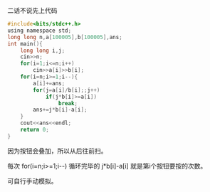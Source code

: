 二话不说先上代码

```c
#include<bits/stdc++.h>
using namespace std;
long long n,a[100005],b[100005],ans;
int main(){
    long long i,j;
    cin>>n;
    for(i=1;i<=n;i++)
        cin>>a[i]>>b[i];
    for(i=n;i>=1;i--){
        a[i]+=ans;
        for(j=a[i]/b[i];;j++)
            if(j*b[i]>=a[i])
                break;
        ans+=j*b[i]-a[i];
    }
    cout<<ans<<endl;
    return 0;
}

```

因为按钮会叠加，所以从后往前扫。

每次 for(i=n;i>=1;i--) 循环完毕的 j*b[i]-a[i] 就是第i个按钮要按的次数。

可自行手动模拟。